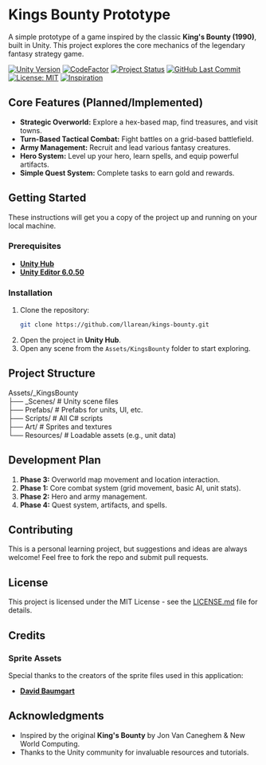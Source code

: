 # Kings Bounty Prototype

A simple prototype of a game inspired by the classic **King's Bounty (1990)**, built in Unity. This project explores the core mechanics of the legendary fantasy strategy game.

[![Unity Version](https://img.shields.io/badge/Unity-6.0.50-%23000000.svg?logo=unity)](https://unity.com/releases/editor/archive)
[![CodeFactor](https://www.codefactor.io/repository/github/llarean/kings-bounty/badge)](https://www.codefactor.io/repository/github/llarean/kings-bounty)
[![Project Status](https://img.shields.io/badge/Status-Prototype-orange)](https://github.com/LLarean/kings-bounty)
[![GitHub Last Commit](https://img.shields.io/github/last-commit/LLarean/kings-bounty)](https://github.com/llarean/kings-bounty)
[![License: MIT](https://img.shields.io/badge/License-MIT-blue.svg)](https://github.com/llarean/kings-bounty/blob/main/LICENSE)
[![Inspiration](https://img.shields.io/badge/Inspiration-King's%20Bounty-%23blueviolet)](https://en.wikipedia.org/wiki/King%27s_Bounty)

## Core Features (Planned/Implemented)

*   **Strategic Overworld:** Explore a hex-based map, find treasures, and visit towns.
*   **Turn-Based Tactical Combat:** Fight battles on a grid-based battlefield.
*   **Army Management:** Recruit and lead various fantasy creatures.
*   **Hero System:** Level up your hero, learn spells, and equip powerful artifacts.
*   **Simple Quest System:** Complete tasks to earn gold and rewards.

## Getting Started

These instructions will get you a copy of the project up and running on your local machine.

### Prerequisites

*   **[Unity Hub](https://public-cdn.cloud.unity3d.com/hub/prod/UnityHubSetup.exe)**
*   **[Unity Editor 6.0.50](https://unity.com/releases/editor/archive)**

### Installation

1.  Clone the repository:
    ```bash
    git clone https://github.com/llarean/kings-bounty.git
    ```
2.  Open the project in **Unity Hub**.
3.  Open any scene from the `Assets/KingsBounty` folder to start exploring.

## Project Structure

Assets/_KingsBounty  
├── _Scenes/ # Unity scene files  
├── Prefabs/ # Prefabs for units, UI, etc.  
├── Scripts/ # All C# scripts  
├── Art/ # Sprites and textures  
└── Resources/ # Loadable assets (e.g., unit data)  


## Development Plan

1.  **Phase 3:** Overworld map movement and location interaction.
2.  **Phase 1:** Core combat system (grid movement, basic AI, unit stats).
3.  **Phase 2:** Hero and army management.
4.  **Phase 4:** Quest system, artifacts, and spells.

## Contributing

This is a personal learning project, but suggestions and ideas are always welcome! Feel free to fork the repo and submit pull requests.

## License

This project is licensed under the MIT License - see the [LICENSE.md](https://github.com/llarean/kings-bounty/blob/main/LICENSE) file for details.

## Credits

### Sprite Assets
Special thanks to the creators of the sprite files used in this application:

- **[David Baumgart](https://assetstore.unity.com/packages/2d/environments/tiles-and-hexes-2d-painted-terrain-samples-191945)**

## Acknowledgments

*   Inspired by the original **King's Bounty** by Jon Van Caneghem & New World Computing.
*   Thanks to the Unity community for invaluable resources and tutorials.

